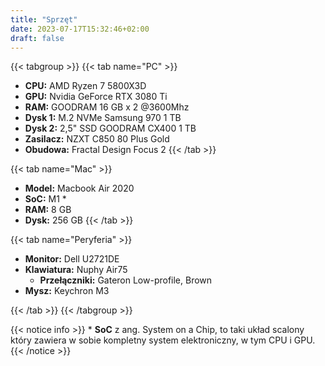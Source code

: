 ```yaml
---
title: "Sprzęt"
date: 2023-07-17T15:32:46+02:00
draft: false
---
```


{{< tabgroup >}}
{{< tab name="PC" >}}
- **CPU:** AMD Ryzen 7 5800X3D
- **GPU:** Nvidia GeForce RTX 3080 Ti
- **RAM:** GOODRAM 16 GB x 2 @3600Mhz
- **Dysk 1:** M.2 NVMe Samsung 970 1 TB
- **Dysk 2:** 2,5" SSD GOODRAM CX400 1 TB
- **Zasilacz:** NZXT C850 80 Plus Gold
- **Obudowa:** Fractal Design Focus 2
{{< /tab >}}

{{< tab name="Mac" >}}
- **Model:** Macbook Air 2020
- **SoC:** M1 *
- **RAM:** 8 GB
- **Dysk:** 256 GB
{{< /tab >}}

{{< tab name="Peryferia" >}}
- **Monitor:** Dell U2721DE
- **Klawiatura:** Nuphy Air75
  - **Przełączniki:** Gateron Low-profile, Brown
- **Mysz:** Keychron M3

{{< /tab >}}
{{< /tabgroup >}}

{{< notice info >}}
\* **SoC** z ang. System on a Chip, to taki układ scalony który zawiera w sobie kompletny system elektroniczny, w tym CPU i GPU.
{{< /notice >}}